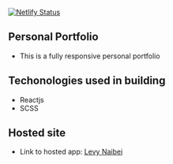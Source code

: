 [![Netlify Status](https://api.netlify.com/api/v1/badges/68fa27f1-f5e2-4dd9-8919-0c50bd830cda/deploy-status)](https://app.netlify.com/sites/levy-naibei/deploys)

## Personal Portfolio

- This is a fully responsive personal portfolio

## Techonologies used in building

- Reactjs
- SCSS

## Hosted site
- Link to hosted app: [Levy Naibei](https://levy-naibei.netlify.app)
